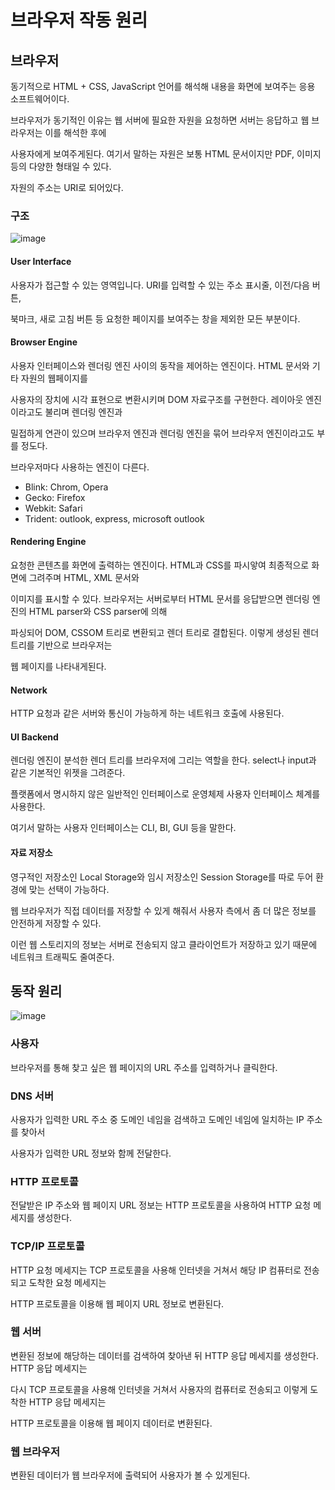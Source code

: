 # 브라우저 작동 원리

## 브라우저
동기적으로 HTML + CSS, JavaScript 언어를 해석해 내용을 화면에 보여주는 응용 소프트웨어이다.

브라우저가 동기적인 이유는 웹 서버에 필요한 자원을 요청하면 서버는 응답하고 웹 브라우저는 이를 해석한 후에

사용자에게 보여주게된다. 여기서 말하는 자원은 보통 HTML 문서이지만 PDF, 이미지 등의 다양한 형태일 수 있다.

자원의 주소는 URI로 되어있다. 

### 구조
![image](https://github.com/likegitman/TIL/assets/105215297/f59dc7d5-aba4-4204-9208-25ccd3e7d8f4)

#### User Interface
사용자가 접근할 수 있는 영역입니다. URI를 입력할 수 있는 주소 표시줄, 이전/다음 버튼, 

북마크, 새로 고침 버튼 등 요청한 페이지를 보여주는 창을 제외한 모든 부분이다.

#### Browser Engine
사용자 인터페이스와 렌더링 엔진 사이의 동작을 제어하는 엔진이다. HTML 문서와 기타 자원의 웹페이지를

사용자의 장치에 시각 표현으로 변환시키며 DOM 자료구조를 구현한다. 레이아웃 엔진이라고도 불리며 렌더링 엔진과

밀접하게 연관이 있으며 브라우저 엔진과 렌더링 엔진을 묶어 브라우저 엔진이라고도 부를 정도다.

브라우저마다 사용하는 엔진이 다른다.

- Blink: Chrom, Opera
- Gecko: Firefox
- Webkit: Safari
- Trident: outlook, express, microsoft outlook

#### Rendering Engine
요청한 콘텐츠를 화면에 출력하는 엔진이다. HTML과 CSS를 파시앟여 최종적으로 화면에 그려주며 HTML, XML 문서와

이미지를 표시할 수 있다. 브라우저는 서버로부터 HTML 문서를 응답받으면 렌더링 엔진의 HTML parser와 CSS parser에 의해

파싱되어 DOM, CSSOM 트리로 변환되고 렌더 트리로 결합된다. 이렇게 생성된 렌더 트리를 기반으로 브라우저는

웹 페이지를 나타내게된다.

#### Network
HTTP 요청과 같은 서버와 통신이 가능하게 하는 네트워크 호출에 사용된다.

#### UI Backend
렌더링 엔진이 분석한 렌더 트리를 브라우저에 그리는 역할을 한다. select나 input과 같은 기본적인 위젯을 그려준다.

플랫폼에서 명시하지 않은 일반적인 인터페이스로 운영체제 사용자 인터페이스 체계를 사용한다.

여기서 말하는 사용자 인터페이스는 CLI, BI, GUI 등을 말한다.

#### 자료 저장소
영구적인 저장소인 Local Storage와 임시 저장소인 Session Storage를 따로 두어 환경에 맞는 선택이 가능하다.

웹 브라우저가 직접 데이터를 저장할 수 있게 해줘서 사용자 측에서 좀 더 많은 정보를 안전하게 저장할 수 있다.

이런 웹 스토리지의 정보는 서버로 전송되지 않고 클라이언트가 저장하고 있기 때문에 네트워크 트래픽도 줄여준다.

## 동작 원리
![image](https://github.com/likegitman/TIL/assets/105215297/a9e6733d-c6f3-4086-8c14-9cf792053153)

### 사용자
브라우저를 통해 찾고 싶은 웹 페이지의 URL 주소를 입력하거나 클릭한다.

### DNS 서버
사용자가 입력한 URL 주소 중 도메인 네임을 검색하고 도메인 네임에 일치하는 IP 주소를 찾아서

사용자가 입력한 URL 정보와 함께 전달한다.

### HTTP 프로토콜
전달받은 IP 주소와 웹 페이지 URL 정보는 HTTP 프로토콜을 사용하여 HTTP 요청 메세지를 생성한다.

### TCP/IP 프로토콜
HTTP 요청 메세지는 TCP 프로토콜을 사용해 인터넷을 거쳐서 해당 IP 컴퓨터로 전송되고 도착한 요청 메세지는

HTTP 프로토콜을 이용해 웹 페이지 URL 정보로 변환된다.

### 웹 서버
변환된 정보에 해당하는 데이터를 검색하여 찾아낸 뒤 HTTP 응답 메세지를 생성한다. HTTP 응답 메세지는

다시 TCP 프로토콜을 사용해 인터넷을 거쳐서 사용자의 컴퓨터로 전송되고 이렇게 도착한 HTTP 응답 메세지는

HTTP 프로토콜을 이용해 웹 페이지 데이터로 변환된다.

### 웹 브라우저
변환된 데이터가 웹 브라우저에 출력되어 사용자가 볼 수 있게된다.
